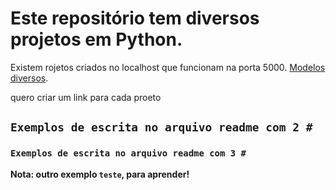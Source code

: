 # Este repositório tem diversos projetos em Python.

Existem rojetos criados no localhost que funcionam na porta 5000.  [Modelos diversos](http://localhost:5000/).

quero criar um link para cada proeto
## `Exemplos de escrita no arquivo readme com 2 #`

### `Exemplos de escrita no arquivo readme com 3 #`

**Nota: outro exemplo `teste`, para aprender!**


